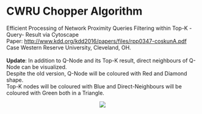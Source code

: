 # CWRU Chopper Algorithm

Efficient Processing of Network Proximity Queries Filtering within Top-K -Query- Result via Cytoscape <br />
Paper: http://www.kdd.org/kdd2016/papers/files/rpp0347-coskunA.pdf <br />
Case Western Reserve University, Cleveland, OH. <br />
<br />
**Update**: In addition to Q-Node and its Top-K result, direct neighbours of Q-Node can be visualized. <br />
Despite the old version, Q-Node will be coloured with Red and Diamond shape. <br />
Top-K nodes will be coloured with Blue and Direct-Neighbours will be coloured with Green both in a Triangle. <br />


<p align="center">
  <img src="https://github.com/ugurcanaytar/CWRU_Chopper_Cytoscape/blob/master/CWRU_Chopper_Cytoscape/Example_Datasets/Enron-Email/ExampleNetwork.png""/>
</p>

